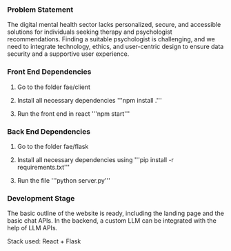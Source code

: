 ### Problem Statement ###

The digital mental health sector lacks personalized, secure, and accessible solutions for individuals seeking therapy and psychologist recommendations. Finding a suitable psychologist is challenging, and we need to integrate technology, ethics, and user-centric design to ensure data security and a supportive user experience.

### Front End Dependencies ###

1. Go to the folder fae/client 

2. Install all necessary dependencies
   '''npm install .'''

3. Run the front end in react
   '''npm start'''

### Back End Dependencies ###

1. Go to the folder fae/flask

2. Install all necessary dependencies using
   '''pip install -r requirements.txt'''

4. Run the file
   '''python server.py'''

### Development Stage ###

The basic outline of the website is ready, including the landing page and the basic chat APIs. 
In the backend, a custom LLM can be integrated with the help of LLM APIs.

Stack used: React + Flask 
